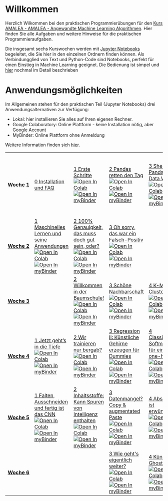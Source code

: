 # Willkommen
Herzlich Wilkommen bei den praktischen Programmierübungen für den [Kurs AMALEA - AMALEA - Angewandte Machine Learning Algorithmen](https://learn.ki-campus.org/courses/amalea-kit2021). Hier finden Sie alle Aufgaben und weitere Hinweise für die praktischen Programmieraufgaben. 

Die insgesamt sechs Kurswochen werden mit [Jupyter Notebooks](https://jupyter.org/) begeleitet, die Sie hier in den einzelnen Ordnern finden können.
Als Verbindungglied von Text und Python-Code sind Notebooks, perfekt für einen Einstieg in Machine Learning geeignet. Die Bedienung ist simpel und [hier](Woche%201/1%20Erste%20Schritte.md#ausf%C3%BChren-von-code) nochmal im Detail beschrieben

# Anwendungsmöglichkeiten

Im Allgemeinen stehen für den praktischen Teil (Jupyter Notebooks) drei Anwendungsalternativen zur Verfügung:

* Lokal: hier installieren Sie alles auf Ihren eigenen Rechner.
* Google Colaboratory:  Online Plattform - keine Installation nötig, aber Google Account
* MyBinder: Online Plattform ohne Anmeldung

Weitere Information finden sich [hier](Woche%201/0%20Installation%20und%20FAQ.md).

<table>
    <tbody>
        <tr>
            <td><a href='Woche%201'><strong>Woche&nbsp;1</strong></a></td>
            <td>
                <a href='Woche%201/0%20Installation%20und%20FAQ.md'>0 Installation und FAQ</a>
                </br>
            </td>
            <td>
                <a href='Woche%201/1%20Erste%20Schritte.ipynb'>1 Erste Schritte</a>
                </br>
                <a href='https://colab.research.google.com/github/KI-Campus/AMALEA/blob/master/Woche%201/1%20Erste%20Schritte.ipynb'><img src='https://colab.research.google.com/assets/colab-badge.svg' alt='Open In Colab'></a>
                </br>
                <a href='https://mybinder.org/v2/gh/KI-Campus/AMALEA/HEAD?filepath=Woche%201/1%20Erste%20Schritte.ipynb'><img src='https://mybinder.org/badge_logo.svg' alt='Open In myBinder'></a>
            </td>
            <td>
                <a href='Woche%201/2%20Pandas%20retten%20den%20Tag.ipynb'>2 Pandas retten den Tag</a>
                </br>
                <a href='https://colab.research.google.com/github/KI-Campus/AMALEA/blob/master/Woche%201/2%20Pandas%20retten%20den%20Tag.ipynb'><img src='https://colab.research.google.com/assets/colab-badge.svg' alt='Open In Colab'></a>
                </br>
                <a href='https://mybinder.org/v2/gh/KI-Campus/AMALEA/HEAD?filepath=Woche%201/2%20Pandas%20retten%20den%20Tag.ipynb'><img src='https://mybinder.org/badge_logo.svg' alt='Open In myBinder'></a>
            </td>
            <td>
                <a href='Woche%201/3%20Sherlock%20Pandas%20und%20Data%20Watson.ipynb'>3 Sherlock Pandas und Data Watson</a>
                </br>
                <a href='https://colab.research.google.com/github/KI-Campus/AMALEA/blob/master/Woche%201/3%20Sherlock%20Pandas%20und%20Data%20Watson.ipynb'><img src='https://colab.research.google.com/assets/colab-badge.svg' alt='Open In Colab'></a>
                </br>
                <a href='https://mybinder.org/v2/gh/KI-Campus/AMALEA/HEAD?filepath=Woche%201/3%20Sherlock%20Pandas%20und%20Data%20Watson.ipynb'><img src='https://mybinder.org/badge_logo.svg' alt='Open In myBinder'></a>
            </td>
            <td>
                <a href='Woche%201/4%20Wie%20skaliert%20eigentlich%20das%20ganze.ipynb'>4 Wie skaliert eigentlich das ganze?</a>
                </br>
                <a href='https://colab.research.google.com/github/KI-Campus/AMALEA/blob/master/Woche%201/4%20Wie%20skaliert%20eigentlich%20das%20ganze.ipynb'><img src='https://colab.research.google.com/assets/colab-badge.svg' alt='Open In Colab'></a>
                </br>
                <a href='https://mybinder.org/v2/gh/KI-Campus/AMALEA/HEAD?filepath=Woche%201/4%20Wie%20skaliert%20eigentlich%20das%20ganze.ipynb'><img src='https://mybinder.org/badge_logo.svg' alt='Open In myBinder'></a>
            </td>
        </tr>
        <tr>
            <td><a href='Woche%202'><strong>Woche&nbsp;2</strong></a></td>
            <td>
                <a href='Woche%202/1%20Maschinelles%20Lernen%20und%20seine%20Anwendungen.ipynb'>1 Maschinelles Lernen und seine Anwendungen</a>
                </br>
                <a href='https://colab.research.google.com/github/KI-Campus/AMALEA/blob/master/Woche%202/1%20Maschinelles%20Lernen%20und%20seine%20Anwendungen.ipynb'><img src='https://colab.research.google.com/assets/colab-badge.svg' alt='Open In Colab'></a>
                </br>
                <a href='https://mybinder.org/v2/gh/KI-Campus/AMALEA/HEAD?filepath=Woche%202/1%20Maschinelles%20Lernen%20und%20seine%20Anwendungen.ipynb'><img src='https://mybinder.org/badge_logo.svg' alt='Open In myBinder'></a>
            </td>
            <td>
                <a href='Woche%202/2%20100%20Genauigkeit%2C%20das%20muss%20doch%20gut%20sein%2C%20oder.ipynb'>2 100% Genauigkeit, das muss doch gut sein, oder?</a>
                </br>
                <a href='https://colab.research.google.com/github/KI-Campus/AMALEA/blob/master/Woche%202/2%20100%20Genauigkeit%2C%20das%20muss%20doch%20gut%20sein%2C%20oder.ipynb'><img src='https://colab.research.google.com/assets/colab-badge.svg' alt='Open In Colab'></a>
                </br>
                <a href='https://mybinder.org/v2/gh/KI-Campus/AMALEA/HEAD?filepath=Woche%202/2%20100%20Genauigkeit%2C%20das%20muss%20doch%20gut%20sein%2C%20oder.ipynb'><img src='https://mybinder.org/badge_logo.svg' alt='Open In myBinder'></a>
            </td>
            <td>
                <a href='Woche%202/3%20Oh%20sorry%2C%20das%20war%20ein%20Falsch-Positiv.ipynb'>3 Oh sorry, das war ein Falsch-Positiv</a>
                </br>
                <a href='https://colab.research.google.com/github/KI-Campus/AMALEA/blob/master/Woche%202/3%20Oh%20sorry%2C%20das%20war%20ein%20Falsch-Positiv.ipynb'><img src='https://colab.research.google.com/assets/colab-badge.svg' alt='Open In Colab'></a>
                </br>
                <a href='https://mybinder.org/v2/gh/KI-Campus/AMALEA/HEAD?filepath=Woche%202/3%20Oh%20sorry%2C%20das%20war%20ein%20Falsch-Positiv.ipynb'><img src='https://mybinder.org/badge_logo.svg' alt='Open In myBinder'></a>
            </td>
        </tr>
        <tr>
            <td><a href='Woche%203'><strong>Woche&nbsp;3</strong></a></td>
    <td></td>
            <td>
                <a href='Woche%203/2%20Willkommen%20in%20der%20Baumschule%21.ipynb'>2 Willkommen in der Baumschule!</a>
                </br>
                <a href='https://colab.research.google.com/github/KI-Campus/AMALEA/blob/master/Woche%203/2%20Willkommen%20in%20der%20Baumschule%21.ipynb'><img src='https://colab.research.google.com/assets/colab-badge.svg' alt='Open In Colab'></a>
                </br>
                <a href='https://mybinder.org/v2/gh/KI-Campus/AMALEA/HEAD?filepath=Woche%203/2%20Willkommen%20in%20der%20Baumschule%21.ipynb'><img src='https://mybinder.org/badge_logo.svg' alt='Open In myBinder'></a>
            </td>
            <td>
                <a href='Woche%203/3%20Sch%C3%B6ne%20Nachbarschaft.ipynb'>3 Schöne Nachbarschaft</a>
                </br>
                <a href='https://colab.research.google.com/github/KI-Campus/AMALEA/blob/master/Woche%203/3%20Sch%C3%B6ne%20Nachbarschaft.ipynb'><img src='https://colab.research.google.com/assets/colab-badge.svg' alt='Open In Colab'></a>
                </br>
                <a href='https://mybinder.org/v2/gh/KI-Campus/AMALEA/HEAD?filepath=Woche%203/3%20Sch%C3%B6ne%20Nachbarschaft.ipynb'><img src='https://mybinder.org/badge_logo.svg' alt='Open In myBinder'></a>
            </td>
            <td>
                <a href='Woche%203/4%20K-Means-Clustering.ipynb'>4 K-Means-Clustering</a>
                </br>
                <a href='https://colab.research.google.com/github/KI-Campus/AMALEA/blob/master/Woche%203/4%20K-Means-Clustering.ipynb'><img src='https://colab.research.google.com/assets/colab-badge.svg' alt='Open In Colab'></a>
                </br>
                <a href='https://mybinder.org/v2/gh/KI-Campus/AMALEA/HEAD?filepath=Woche%203/4%20K-Means-Clustering.ipynb'><img src='https://mybinder.org/badge_logo.svg' alt='Open In myBinder'></a>
            </td>
        </tr>
        <tr>
            <td><a href='Woche%204'><strong>Woche&nbsp;4</strong></a></td>
            <td>
                <a href='Woche%204/1%20Jetzt%20geht%E2%80%99s%20in%20die%20Tiefe.ipynb'>1 Jetzt geht’s in die Tiefe</a>
                </br>
                <a href='https://colab.research.google.com/github/KI-Campus/AMALEA/blob/master/Woche%204/1%20Jetzt%20geht%E2%80%99s%20in%20die%20Tiefe.ipynb'><img src='https://colab.research.google.com/assets/colab-badge.svg' alt='Open In Colab'></a>
                </br>
                <a href='https://mybinder.org/v2/gh/KI-Campus/AMALEA/HEAD?filepath=Woche%204/1%20Jetzt%20geht%E2%80%99s%20in%20die%20Tiefe.ipynb'><img src='https://mybinder.org/badge_logo.svg' alt='Open In myBinder'></a>
            </td>
            <td>
                <a href='Woche%204/2%20Wir%20trainieren%20nur%20bergab.ipynb'>2 Wir trainieren nur bergab?</a>
                </br>
                <a href='https://colab.research.google.com/github/KI-Campus/AMALEA/blob/master/Woche%204/2%20Wir%20trainieren%20nur%20bergab.ipynb'><img src='https://colab.research.google.com/assets/colab-badge.svg' alt='Open In Colab'></a>
                </br>
                <a href='https://mybinder.org/v2/gh/KI-Campus/AMALEA/HEAD?filepath=Woche%204/2%20Wir%20trainieren%20nur%20bergab.ipynb'><img src='https://mybinder.org/badge_logo.svg' alt='Open In myBinder'></a>
            </td>
            <td>
                <a href='Woche%204/3%20Regression%20II%3A%20K%C3%BCnstliche%20Gehirne%20erzeugen%20f%C3%BCr%20Dummies.ipynb'>3 Regression II: Künstliche Gehirne erzeugen für Dummies</a>
                </br>
                <a href='https://colab.research.google.com/github/KI-Campus/AMALEA/blob/master/Woche%204/3%20Regression%20II%3A%20K%C3%BCnstliche%20Gehirne%20erzeugen%20f%C3%BCr%20Dummies.ipynb'><img src='https://colab.research.google.com/assets/colab-badge.svg' alt='Open In Colab'></a>
                </br>
                <a href='https://mybinder.org/v2/gh/KI-Campus/AMALEA/HEAD?filepath=Woche%204/3%20Regression%20II%3A%20K%C3%BCnstliche%20Gehirne%20erzeugen%20f%C3%BCr%20Dummies.ipynb'><img src='https://mybinder.org/badge_logo.svg' alt='Open In myBinder'></a>
            </td>
            <td>
                <a href='Woche%204/4%20Classification%3A%20Softmax-Eis%20f%C3%BCr%20einen%20one-hot%20day.ipynb'>4 Classification: Softmax-Eis für einen one-hot day</a>
                </br>
                <a href='https://colab.research.google.com/github/KI-Campus/AMALEA/blob/master/Woche%204/4%20Classification%3A%20Softmax-Eis%20f%C3%BCr%20einen%20one-hot%20day.ipynb'><img src='https://colab.research.google.com/assets/colab-badge.svg' alt='Open In Colab'></a>
                </br>
                <a href='https://mybinder.org/v2/gh/KI-Campus/AMALEA/HEAD?filepath=Woche%204/4%20Classification%3A%20Softmax-Eis%20f%C3%BCr%20einen%20one-hot%20day.ipynb'><img src='https://mybinder.org/badge_logo.svg' alt='Open In myBinder'></a>
            </td>
        </tr>
        <tr>
            <td><a href='Woche%205'><strong>Woche&nbsp;5</strong></a></td>
            <td>
                <a href='Woche%205/1%20Falten%2C%20Ausschneiden%20und%20fertig%20ist%20das%20CNN.ipynb'>1 Falten, Ausschneiden und fertig ist das CNN</a>
                </br>
                <a href='https://colab.research.google.com/github/KI-Campus/AMALEA/blob/master/Woche%205/1%20Falten%2C%20Ausschneiden%20und%20fertig%20ist%20das%20CNN.ipynb'><img src='https://colab.research.google.com/assets/colab-badge.svg' alt='Open In Colab'></a>
                </br>
                <a href='https://mybinder.org/v2/gh/KI-Campus/AMALEA/HEAD?filepath=Woche%205/1%20Falten%2C%20Ausschneiden%20und%20fertig%20ist%20das%20CNN.ipynb'><img src='https://mybinder.org/badge_logo.svg' alt='Open In myBinder'></a>
            </td>
            <td>
                <a href='Woche%205/2%20Inhaltsstoffe%3A%20Kann%20Spuren%20von%20Intelligenz%20enthalten.ipynb'>2 Inhaltsstoffe: Kann Spuren von Intelligenz enthalten</a>
                </br>
                <a href='https://colab.research.google.com/github/KI-Campus/AMALEA/blob/master/Woche%205/2%20Inhaltsstoffe%3A%20Kann%20Spuren%20von%20Intelligenz%20enthalten.ipynb'><img src='https://colab.research.google.com/assets/colab-badge.svg' alt='Open In Colab'></a>
                </br>
                <a href='https://mybinder.org/v2/gh/KI-Campus/AMALEA/HEAD?filepath=Woche%205/2%20Inhaltsstoffe%3A%20Kann%20Spuren%20von%20Intelligenz%20enthalten.ipynb'><img src='https://mybinder.org/badge_logo.svg' alt='Open In myBinder'></a>
            </td>
            <td>
                <a href='Woche%205/3%20Datenmangel%20Copy%20augmentated%20Paste.ipynb'>3 Datenmangel? Copy & augmentated Paste</a>
                </br>
                <a href='https://colab.research.google.com/github/KI-Campus/AMALEA/blob/master/Woche%205/3%20Datenmangel%20Copy%20augmentated%20Paste.ipynb'><img src='https://colab.research.google.com/assets/colab-badge.svg' alt='Open In Colab'></a>
                </br>
                <a href='https://mybinder.org/v2/gh/KI-Campus/AMALEA/HEAD?filepath=Woche%205/3%20Datenmangel%20Copy%20augmentated%20Paste.ipynb'><img src='https://mybinder.org/badge_logo.svg' alt='Open In myBinder'></a>
            </td>
            <td>
                <a href='Woche%205/4%20Abschauen%20ist%20erw%C3%BCnscht%21.ipynb'>4 Abschauen ist erwünscht!</a>
                </br>
                <a href='https://colab.research.google.com/github/KI-Campus/AMALEA/blob/master/Woche%205/4%20Abschauen%20ist%20erw%C3%BCnscht%21.ipynb'><img src='https://colab.research.google.com/assets/colab-badge.svg' alt='Open In Colab'></a>
                </br>
                <a href='https://mybinder.org/v2/gh/KI-Campus/AMALEA/HEAD?filepath=Woche%205/4%20Abschauen%20ist%20erw%C3%BCnscht%21.ipynb'><img src='https://mybinder.org/badge_logo.svg' alt='Open In myBinder'></a>
            </td>
        </tr>
        <tr>
            <td><a href='Woche%206'><strong>Woche&nbsp;6</strong></a></td>
    <td></td><td></td>
            <td>
                <a href='Woche%206/3%20Wie%20geht%27s%20eigentlich%20weiter.ipynb'>3 Wie geht's eigentlich weiter?</a>
                </br>
                <a href='https://colab.research.google.com/github/KI-Campus/AMALEA/blob/master/Woche%206/3%20Wie%20geht%27s%20eigentlich%20weiter.ipynb'><img src='https://colab.research.google.com/assets/colab-badge.svg' alt='Open In Colab'></a>
                </br>
                <a href='https://mybinder.org/v2/gh/KI-Campus/AMALEA/HEAD?filepath=Woche%206/3%20Wie%20geht%27s%20eigentlich%20weiter.ipynb'><img src='https://mybinder.org/badge_logo.svg' alt='Open In myBinder'></a>
            </td>
            <td>
                <a href='Woche%206/4%20K%C3%BCnstlicher%20Ghost-Writer.ipynb'>4 Künstlicher Ghost-Writer</a>
                </br>
                <a href='https://colab.research.google.com/github/KI-Campus/AMALEA/blob/master/Woche%206/4%20K%C3%BCnstlicher%20Ghost-Writer.ipynb'><img src='https://colab.research.google.com/assets/colab-badge.svg' alt='Open In Colab'></a>
                </br>
                <a href='https://mybinder.org/v2/gh/KI-Campus/AMALEA/HEAD?filepath=Woche%206/4%20K%C3%BCnstlicher%20Ghost-Writer.ipynb'><img src='https://mybinder.org/badge_logo.svg' alt='Open In myBinder'></a>
            </td>
        </tr>
    </tbody>
</table>
